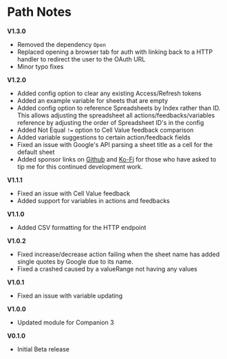 # Path Notes

**V1.3.0**
- Removed the dependency `Open`
- Replaced opening a browser tab for auth with linking back to a HTTP handler to redirect the user to the OAuth URL
- Minor typo fixes

**V1.2.0**
- Added config option to clear any existing Access/Refresh tokens
- Added an example variable for sheets that are empty
- Added config option to reference Spreadsheets by Index rather than ID. This allows adjusting the spreadsheet all actions/feedbacks/variables reference by adjusting the order of Spreadsheet ID's in the config
- Added Not Equal `!=` option to Cell Value feedback comparison
- Added variable suggestions to certain action/feedback fields
- Fixed an issue with Google's API parsing a sheet title as a cell for the default sheet
- Added sponsor links on [Github](https://github.com/sponsors/thedist) and [Ko-Fi](https://ko-fi.com/thedist) for those who have asked to tip me for this continued development work.

**V1.1.1**
- Fixed an issue with Cell Value feedback
- Added support for variables in actions and feedbacks

**V1.1.0**
- Added CSV formatting for the HTTP endpoint

**V1.0.2**
- Fixed increase/decrease action failing when the sheet name has added single quotes by Google due to its name.
- Fixed a crashed caused by a valueRange not having any values

**V1.0.1**
- Fixed an issue with variable updating


**V1.0.0**
- Updated module for Companion 3


**V0.1.0**
- Initial Beta release
